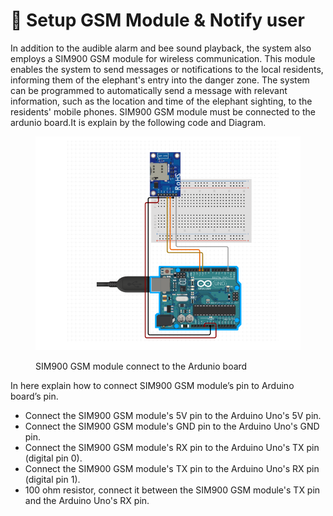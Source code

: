 # 🦣 Setup GSM Module & Notify user

In addition to the audible alarm and bee sound playback, the system also employs a SIM900 GSM module for wireless communication. This module enables the system to send messages or notifications to the local residents, informing them of the elephant's entry into the danger zone. The system can be programmed to automatically send a message with relevant information, such as the location and time of the elephant sighting, to the residents' mobile phones. SIM900 GSM module must be connected to the ardunio board.It is explain by the following code and Diagram.



<figure><img src="../../.gitbook/assets/Screenshot 2024-09-13 154705.png" alt=""><figcaption><p>SIM900 GSM module connect to the Ardunio board</p></figcaption></figure>

In here explain how to connect SIM900 GSM module’s pin to Arduino board’s pin.

* Connect the SIM900 GSM module's 5V pin to the Arduino Uno's 5V pin.
* Connect the SIM900 GSM module's GND pin to the Arduino Uno's GND pin.
* Connect the SIM900 GSM module's RX pin to the Arduino Uno's TX pin (digital pin 0).
* Connect the SIM900 GSM module's TX pin to the Arduino Uno's RX pin (digital pin 1).
* 100 ohm resistor, connect it between the SIM900 GSM module's TX pin and the Arduino Uno's RX pin.
